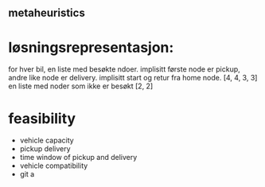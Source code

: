 ## metaheuristics

# løsningsrepresentasjon:
for hver bil, en liste med besøkte ndoer. implisitt første node er pickup, andre like node er delivery. implisitt start og retur fra home node. [4, 4, 3, 3]
en liste med noder som ikke er besøkt [2, 2]

# feasibility
- vehicle capacity
- pickup delivery
- time window of pickup and delivery
- vehicle compatibility
- git a